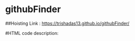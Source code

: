 # githubFinder

##Hoisting Link : https://trishadas13.github.io/githubFinder/

#HTML code description:
